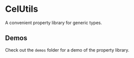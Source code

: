 # CelUtils
A convenient property library for generic types.

## Demos
Check out the `demos` folder for a demo of the property library.
